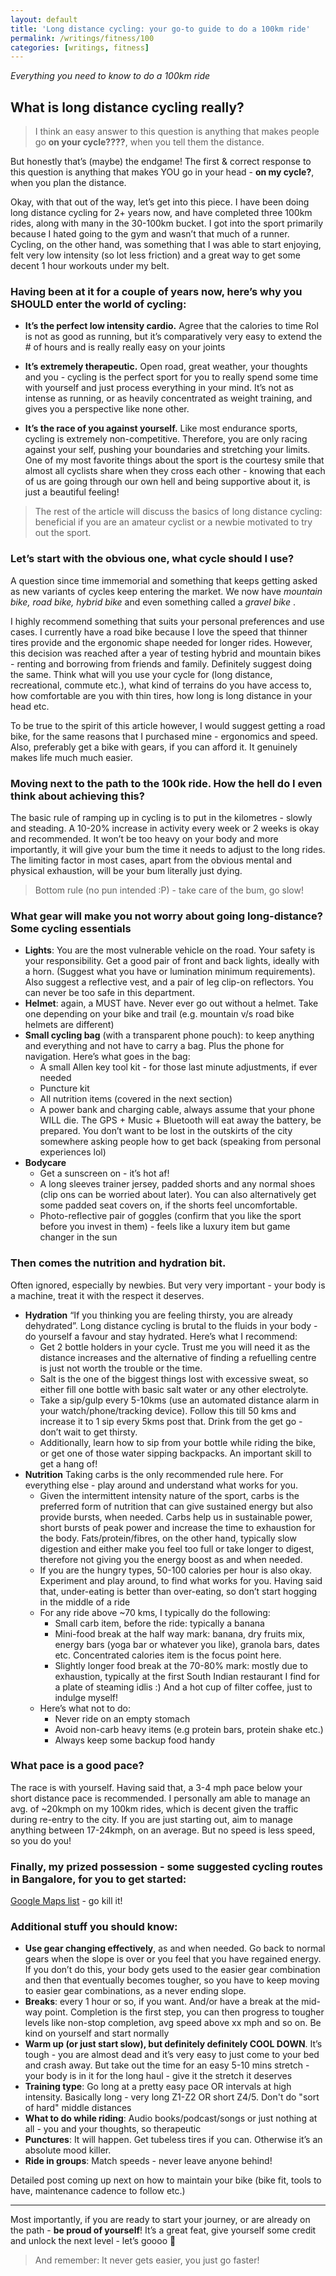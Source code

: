 ```yaml
---
layout: default
title: 'Long distance cycling: your go-to guide to do a 100km ride'
permalink: /writings/fitness/100
categories: [writings, fitness]
---
```


_Everything you need to know to do a 100km ride_

## What is long distance cycling really?

> I think an easy answer to this question is anything that makes people go **on your cycle????**, when you tell them the distance.

But honestly that’s (maybe) the endgame! 
The first & correct response to this question is anything that makes YOU go in your head - **on my cycle?**, when you plan the distance. 

Okay, with that out of the way, let’s get into this piece. I have been doing long distance cycling for 2+ years now, and have completed three 100km rides, along with many in the 30-100km bucket. I got into the sport primarily because I hated going to the gym and wasn’t that much of a runner. Cycling, on the other hand, was something that I was able to start enjoying, felt very low intensity (so lot less friction) and a great way to get some decent 1 hour workouts under my belt.

### Having been at it for a couple of years now, here’s why you SHOULD enter the world of cycling:
* **It’s the perfect low intensity cardio.** 
Agree that the calories to time RoI is not as good as running, but it’s comparatively very easy to extend the # of hours and is really really easy on your joints

* **It’s extremely therapeutic.** 
Open road, great weather, your thoughts and you - cycling is the perfect sport for you to really spend some time with yourself and just process everything in your mind. It’s not as intense as running, or as heavily concentrated as weight training, and gives you a perspective like none other.

* **It’s the race of you against yourself.** 
Like most endurance sports, cycling is extremely non-competitive. Therefore, you are only racing against your self, pushing your boundaries and stretching your limits. One of my most favorite things about the sport is the courtesy smile that almost all cyclists share when they cross each other - knowing that each of us are going through our own hell and being supportive about it, is just a beautiful feeling!

> The rest of the article will discuss the basics of long distance cycling: beneficial if you are an amateur cyclist or a newbie motivated to try out the sport.


### Let’s start with the obvious one, what cycle should I use? 
A question since time immemorial and something that keeps getting asked as new variants of cycles keep entering the market. We now have *mountain bike, road bike, hybrid bike* and even something called a *gravel bike* . 

I highly recommend something that suits your personal preferences and use cases. I currently have a road bike because I love the speed that thinner tires provide and the ergonomic shape needed for longer rides. However, this decision was reached after a year of testing hybrid and mountain bikes - renting and borrowing from friends and family. Definitely suggest doing the same. Think what will you use your cycle for (long distance, recreational, commute etc.), what kind of terrains do you have access to, how comfortable are you with thin tires, how long is long distance in your head etc. 

To be true to the spirit of this article however, I would suggest getting a road bike, for the same reasons that I purchased mine - ergonomics and speed. Also, preferably get a bike with gears, if you can afford it. It genuinely makes life much much easier.

### Moving next to the path to the 100k ride. How the hell do I even think about achieving this?
The basic rule of ramping up in cycling is to put in the kilometres - slowly and steading. A 10-20% increase in activity every week or 2 weeks is okay and recommended. It won’t be too heavy on your body and more importantly, it will give your bum the time it needs to adjust to the long rides. The limiting factor in most cases, apart from the obvious mental and physical exhaustion, will be your bum literally just dying. 

> Bottom rule (no pun intended :P) - take care of the bum, go slow!

### What gear will make you not worry about going long-distance? Some cycling essentials

 - **Lights**: You are the most vulnerable vehicle on the road. Your safety is your responsibility. Get a good pair of front and back lights, ideally with a horn. (Suggest what you have or lumination minimum requirements). Also suggest a reflective vest, and a pair of leg clip-on reflectors. You can never be too safe in this department. 
- **Helmet**: again, a MUST have. Never ever go out without a helmet. Take one depending on your bike and trail (e.g. mountain v/s road bike helmets are different) 
- **Small cycling bag** (with a transparent phone pouch): to keep anything and everything and not have to carry a bag. Plus the phone for navigation. Here’s what goes in the bag:
	- A small Allen key tool kit - for those last minute adjustments, if ever needed
	- Puncture kit
	- All nutrition items (covered in the next section)
	- A power bank and charging cable, always assume that your phone WILL die. The GPS + Music + Bluetooth will eat away the battery, be prepared. You don’t want to be lost in the outskirts of the city somewhere asking people how to get back (speaking from personal experiences lol)
- **Bodycare**
	- Get a sunscreen on - it’s hot af!
    - A long sleeves trainer jersey, padded shorts and any normal shoes (clip ons can be worried about later). You can also alternatively get some padded seat covers on, if the shorts feel uncomfortable.
    - Photo-reflective pair of goggles (confirm that you like the sport before you invest in them) - feels like a luxury item but game changer in the sun


### Then comes the nutrition and hydration bit.
Often ignored, especially by newbies. But very very important - your body is a machine, treat it with the respect it deserves.
* **Hydration**
“If you thinking you are feeling thirsty, you are already dehydrated”. Long distance cycling is brutal to the fluids in your body - do yourself a favour and stay hydrated. Here’s what I recommend:
    * Get 2 bottle holders in your cycle. Trust me you will need it as the distance increases and the alternative of finding a refuelling centre is just not worth the trouble or the time.
    * Salt is the one of the biggest things lost with excessive sweat, so either fill one bottle with basic salt water or any other electrolyte.
    * Take a sip/gulp every 5-10kms (use an automated distance alarm in your watch/phone/tracking device). Follow this till 50 kms and increase it to 1 sip every 5kms post that. Drink from the get go - don’t wait to get thirsty.
    * Additionally, learn how to sip from your bottle while riding the bike, or get one of those water sipping backpacks. An important skill to get a hang of!
* **Nutrition**
Taking carbs is the only recommended rule here. For everything else - play around and understand what works for you.
    * Given the intermittent intensity nature of the sport, carbs is the preferred form of nutrition that can give sustained energy but also provide bursts, when needed. Carbs help us in sustainable power, short bursts of peak power and increase the time to exhaustion for the body. Fats/protein/fibres, on the other hand, typically slow digestion and either make you feel too full or take longer to digest, therefore not giving you the energy boost as and when needed.
    * If you are the hungry types, 50-100 calories per hour is also okay. Experiment and play around, to find what works for you. Having said that, under-eating is better than over-eating, so don’t start hogging in the middle of a ride
    * For any ride above ~70 kms, I typically do the following:
        * Small carb item, before the ride: typically a banana
        * Mini-food break at the half way mark: banana, dry fruits mix, energy bars (yoga bar or whatever you like), granola bars, dates etc. Concentrated calories item is the focus point here.
        * Slightly longer food break at the 70-80% mark: mostly due to exhaustion, typically at the first South Indian restaurant I find for a plate of steaming idlis :) And a hot cup of filter coffee, just to indulge myself!
    * Here’s what not to do:
        * Never ride on an empty stomach
        * Avoid non-carb heavy items (e.g protein bars, protein shake etc.)
        * Always keep some backup food handy

### What pace is a good pace? 
The race is with yourself. Having said that, a 3-4 mph pace below your short distance pace is recommended. I personally am able to manage an avg. of ~20kmph on my 100km rides, which is decent given the traffic during re-entry to the city. If you are just starting out, aim to manage anything between 17-24kmph, on an average. But no speed is less speed, so you do you!

### Finally, my prized possession - some suggested cycling routes in Bangalore, for you to get started:
[Google Maps list](https://maps.app.goo.gl/BHh9P75mq2G6gKVh6?g_st=ic) - go kill it!

### Additional stuff you should know:
* **Use gear changing effectively**, as and when needed. Go back to normal gears when the slope is over or you feel that you have regained energy. If you don’t do this, your body gets used to the easier gear combination and then that eventually becomes tougher, so you have to keep moving to easier gear combinations, as a never ending slope.
* **Breaks**: every 1 hour or so, if you want. And/or have a break at the mid-way point. Completion is the first step, you can then progress to tougher levels like non-stop completion, avg speed above xx mph and so on. Be kind on yourself and start normally
* **Warm up (or just start slow), but definitely definitely COOL DOWN**. It’s tough - you are almost dead and it’s very easy to just come to your bed and crash away. But take out the time for an easy 5-10 mins stretch - your body is in it for the long haul - give it the stretch it deserves
* **Training type**: Go long at a pretty easy pace OR intervals at high intensity. Basically long - very long Z1-Z2 OR short Z4/5. Don't do "sort of hard" middle distances
* **What to do while riding**: Audio books/podcast/songs or just nothing at all - you and your thoughts, so therapeutic
* **Punctures**: It will happen. Get tubeless tires if you can. Otherwise it’s an absolute mood killer.
* **Ride in groups**: Match speeds - never leave anyone behind!


Detailed post coming up next on how to maintain your bike (bike fit, tools to have, maintenance cadence to follow etc.)
***

Most importantly, if you are ready to start your journey, or are already on the path - **be proud of yourself**! It’s a great feat, give yourself some credit and unlock the next level - let’s goooo 🚀

> And remember: It never gets easier, you just go faster!
